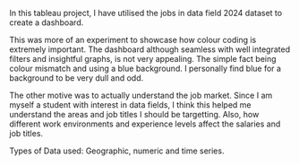 In this tableau project, I have utilised the jobs in data field 2024 dataset to create a dashboard.

This was more of an experiment to showcase how colour coding is extremely important. The dashboard although seamless with well integrated filters and insightful graphs, is not very appealing. The simple fact being colour mismatch and using a blue background. I personally find blue for a background to be very dull and odd.

The other motive was to actually understand the job market. Since I am myself a student with interest in data fields, I think this helped me understand the areas and job titles I should be targetting. Also, how different work environments and experience levels affect the salaries and job titles.

Types of Data used: Geographic, numeric and time series.
